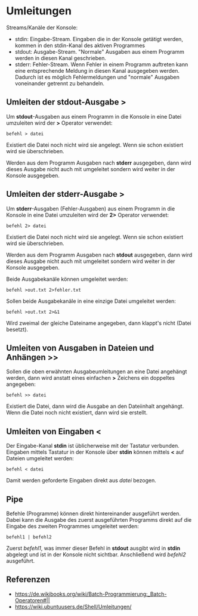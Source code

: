 # Umleitungen

Streams/Kanäle der Konsole:

- stdin: Eingabe-Stream. Eingaben die in der Konsole getätigt werden, kommen in den stdin-Kanal des aktiven Programmes
- stdout: Ausgabe-Stream. "Normale" Ausgaben aus einem Programm werden in diesen Kanal geschrieben.
- stderr: Fehler-Stream. Wenn Fehler in einem Programm auftreten kann eine entsprechende Meldung in diesen Kanal ausgegeben werden. Dadurch ist es möglich Fehlermeldungen und "normale" Ausgaben voneinander getrennt zu behandeln.

## Umleiten der **stdout**-Ausgabe >

Um  **stdout**-Ausgaben aus einem Programm in die Konsole in eine Datei umzuleiten wird der **>** Operator verwendet:

```
befehl > datei
```

Existiert die Datei noch nicht wird sie angelegt. Wenn sie schon existiert wird sie überschrieben.

Werden aus dem Programm Ausgaben nach **stderr** ausgegeben, dann wird dieses Ausgabe nicht auch mit umgeleitet sondern wird weiter in der Konsole ausgegeben.

## Umleiten der **stderr**-Ausgabe >

Um  **stderr**-Ausgaben (Fehler-Ausgaben) aus einem Programm in die Konsole in eine Datei umzuleiten wird der **2>** Operator verwendet:

```
befehl 2> datei
```

Existiert die Datei noch nicht wird sie angelegt. Wenn sie schon existiert wird sie überschrieben.

Werden aus dem Programm Ausgaben nach **stdout** ausgegeben, dann wird dieses Ausgabe nicht auch mit umgeleitet sondern wird weiter in der Konsole ausgegeben.

Beide Ausgabekanäle können umgeleitet werden:

```
befehl >out.txt 2>fehler.txt
```

Sollen beide Ausgabekanäle in eine einzige Datei umgeleitet werden:

```
befehl >out.txt 2>&1
```

Wird zweimal der gleiche Dateiname angegeben, dann klappt's nicht (Datei besetzt).

## Umleiten von Ausgaben in Dateien und Anhängen >>

Sollen die oben erwähnten Ausgabeumleitungen an eine Datei angehängt werden, dann wird anstatt eines einfachen **>** Zeichens ein doppeltes angegeben:

```
befehl >> datei
```

Existiert die Datei, dann wird die Ausgabe an den Dateiinhalt angehängt. Wenn die Datei noch nicht existiert, dann wird sie erstellt.

## Umleiten von Eingaben <

Der Eingabe-Kanal **stdin** ist üblicherweise mit der Tastatur verbunden. Eingaben mittels Tastatur in der Konsole über **stdin** können mittels **<** auf Dateien umgeleitet werden:

```
befehl < datei
```

Damit werden geforderte Eingaben direkt aus *datei* bezogen.

## Pipe

Befehle (Programme) können direkt hintereinander ausgeführt werden. Dabei kann die Ausgabe des zuerst ausgeführten Programms direkt auf die Eingabe des zweiten Programmes umgeleitet werden:

```
befehl1 | befehl2
```

Zuerst *befehl1*, was immer dieser Befehl in **stdout** ausgibt wird in **stdin** abgelegt und ist in der Konsole nicht sichtbar. Anschließend wird *befehl2* ausgeführt.

## Referenzen

- https://de.wikibooks.org/wiki/Batch-Programmierung:_Batch-Operatoren#||
- https://wiki.ubuntuusers.de/Shell/Umleitungen/